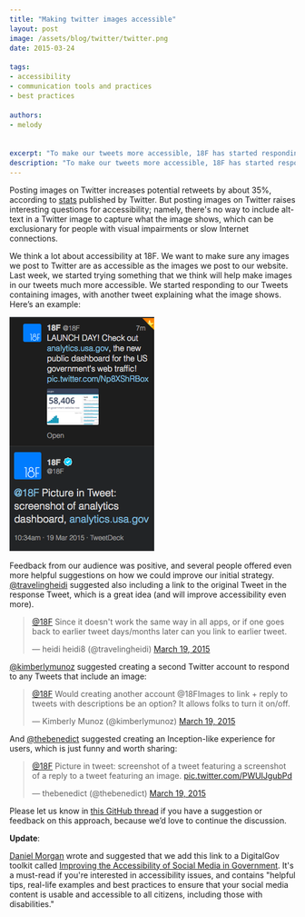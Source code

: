 ```yaml
---
title: "Making twitter images accessible"
layout: post
image: /assets/blog/twitter/twitter.png
date: 2015-03-24

tags:
- accessibility
- communication tools and practices
- best practices

authors:
- melody


excerpt: "To make our tweets more accessible, 18F has started responding to our Tweets containing images, with another tweet explaining what the image shows."
description: "To make our tweets more accessible, 18F has started responding to our Tweets containing images, with another tweet explaining what the image shows."
---
```

Posting images on Twitter increases potential retweets by about 35%, according to [stats](https://blog.twitter.com/2014/what-fuels-a-tweets-engagement) published by Twitter. But posting images on Twitter raises interesting questions for accessibility; namely, there's no way to include alt-text in a Twitter image to capture what the image shows, which can be exclusionary for people with visual impairments or slow Internet connections.

We think a lot about accessibility at 18F. We want to make sure any images we post to Twitter are as accessible as the images we post to our website. Last week, we started trying something that we think will help make images in our tweets much more accessible. We started responding to our Tweets containing images, with another tweet explaining what the image shows. Here’s an example:

<img class="align-center" alt="Screenshot of tweet from 18F responding to tweet with description of image contained in first tweet" src="/assets/blog/twitter/twitter.png" />


Feedback from our audience was positive, and several people offered even more helpful suggestions on how we could improve our initial strategy. [@travelingheidi](https://twitter.com/travelingheidi/status/578569906834264064) suggested also including a link to the original Tweet in the response Tweet, which is a great idea (and will improve accessibility even more).

<blockquote class="twitter-tweet" lang="en"><p><a href="https://twitter.com/18F">@18F</a> Since it doesn&#39;t work the same way in all apps, or if one goes back to earlier tweet days/months later can you link to earlier tweet.</p>&mdash; heidi heidi8 (@travelingheidi) <a href="https://twitter.com/travelingheidi/status/578569906834264064">March 19, 2015</a></blockquote>
<script async src="//platform.twitter.com/widgets.js" charset="utf-8"></script>

[@kimberlymunoz](https://twitter.com/kimberlymunoz) suggested creating a second Twitter account to respond to any Tweets that include an image:

<blockquote class="twitter-tweet" lang="en"><p><a href="https://twitter.com/18F">@18F</a> Would creating another account @18FImages to link + reply to tweets with descriptions be an option? It allows folks to turn it on/off.</p>&mdash; Kimberly Munoz (@kimberlymunoz) <a href="https://twitter.com/kimberlymunoz/status/578571119164264449">March 19, 2015</a></blockquote>
<script async src="//platform.twitter.com/widgets.js" charset="utf-8"></script>

And [@thebenedict](https://twitter.com/thebenedict/status/578572813155590144) suggested creating an Inception-like experience for users, which is just funny and worth sharing:

<blockquote class="twitter-tweet" lang="en"><p><a href="https://twitter.com/18F">@18F</a> Picture in tweet: screenshot of a tweet featuring a screenshot of a reply to a tweet featuring an image. <a href="http://t.co/PWUIJgubPd">pic.twitter.com/PWUIJgubPd</a></p>&mdash; thebenedict (@thebenedict) <a href="https://twitter.com/thebenedict/status/578572813155590144">March 19, 2015</a></blockquote>
<script async src="//platform.twitter.com/widgets.js" charset="utf-8"></script>

Please let us know in [this GitHub thread](https://github.com/18F/18f.gsa.gov/issues/648) if you have a suggestion or feedback on this approach, because we’d love to continue the discussion.

**Update**:

[Daniel Morgan](https://github.com/dsmorgan77) wrote and suggested that we add this link to a DigitalGov toolkit called [Improving the Accessibility of Social Media in Government](https://www.digitalgov.gov/resources/improving-the-accessibility-of-social-media-in-government/). It's a must-read if you're interested in accessibility issues, and contains "helpful tips, real-life examples and best practices to ensure that your social media content is usable and accessible to all citizens, including those with disabilities."
